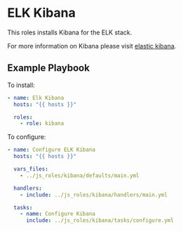 # ELK Kibana

This roles installs Kibana for the ELK stack.

For more information on Kibana please visit [elastic kibana](https://www.elastic.co/products/kibana).

## Example Playbook

To install:

```YAML
- name: Elk Kibana
  hosts: "{{ hosts }}"

  roles:
    - role: kibana
```

To configure:

```YAML
- name: Configure ELK Kibana
  hosts: "{{ hosts }}"

  vars_files:
    - ../js_roles/kibana/defaults/main.yml

  handlers:
    - include: ../js_roles/kibana/handlers/main.yml

  tasks:
    - name: Configure Kibana
      include: ../js_roles/kibana/tasks/configure.yml
```
